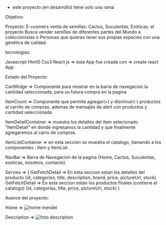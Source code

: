 * este proyecto (en desarrollo) tiene solo una rama

Objetivo: 

Proyecto: E-coomers venta de semillas: Cactus, Suculentas, Exóticas. el proyecto Busca vender semillas de diferentes partes del Mundo a coleccionistas o Personas que quieran tener sus propias especies con una genética de calidad.

tecnologias: 

Javascript
Html5
Css3
React js => esta App fue creada con => create react App

Estado del Proyecto:

CartWidge => Componente para mostrar en la barra de navegacion la cantidad seleccionada, para su futura compra en la pagina 

ItemCount => Componente que permite agregar(+) y disminuir(-) productos al carrito de compras, ademas de mensajes de alert con productos y cantidad seleccionada. 

ItemDetailContainer => muestra los detalles del item selecionado "ItemDetail" en donde ingresamos la cantidad y que finalmente agregaremos al carro de compras. 

ItemListContainer => en esta seccion se muestra el catalogo, llamando a los componentes : Item y ItemList.

NavBar => Barra de Navegacion de la pagina (Home, Cactus, Suculentas, exoticas, nosotros, contacto).


Servies => {
			GetFetchDetail => En esta seccion estan los detalles del producto (id, categorias, title, description, brand, price, pictureUrl, stock)
      GetFetchDetail => En esta seccion estan los productos finales (contiene el catalogo) (id, categorias, title, price, pictureUrl, stock) }
      
			
Avance del proyecto:

Home =>
![home mendel](https://user-images.githubusercontent.com/85139914/140662042-5392bef3-17d0-41eb-8280-72e89be79244.png)

Description =>
![foto description](https://user-images.githubusercontent.com/85139914/140663610-1646ef08-be01-412f-ae6f-773ca845ea1c.png)

